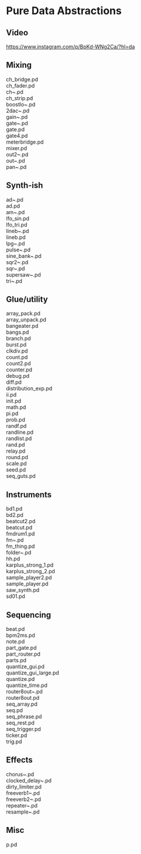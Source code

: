 # Pure Data Abstractions

## Video
https://www.instagram.com/p/BpKd-WNg2Ca/?hl=da

## Mixing
ch_bridge.pd  
ch_fader.pd  
ch~.pd  
ch_strip.pd  
boostlo~.pd  
2dac~.pd  
gain~.pd  
gate~.pd  
gate.pd  
gate4.pd  
meterbridge.pd  
mixer.pd  
out2~.pd  
out~.pd  
pan~.pd  

## Synth-ish
ad~.pd  
ad.pd  
am~.pd  
lfo_sin.pd  
lfo_tri.pd  
lineb~.pd  
lineb.pd  
lpg~.pd  
pulse~.pd  
sine_bank~.pd  
sqr2~.pd  
sqr~.pd  
supersaw~.pd  
tri~.pd  

## Glue/utility
array_pack.pd  
array_unpack.pd  
bangeater.pd  
bangs.pd  
branch.pd  
burst.pd  
clkdiv.pd  
count.pd  
count2.pd  
counter.pd  
debug.pd  
diff.pd  
distribution_exp.pd  
ii.pd  
init.pd  
math.pd  
pi.pd  
prob.pd  
randf.pd  
randline.pd  
randlist.pd  
rand.pd  
relay.pd  
round.pd  
scale.pd  
seed.pd  
seq_guts.pd  

## Instruments
bd1.pd  
bd2.pd  
beatcut2.pd  
beatcut.pd  
fmdrum1.pd  
fm~.pd  
fm_thing.pd  
folder~.pd  
hh.pd  
karplus_strong_1.pd  
karplus_strong_2.pd  
sample_player2.pd  
sample_player.pd  
saw_synth.pd  
sd01.pd  

## Sequencing
beat.pd  
bpm2ms.pd  
note.pd  
part_gate.pd  
part_router.pd  
parts.pd  
quantize_gui.pd  
quantize_gui_large.pd  
quantize.pd  
quantize_time.pd  
router8out~.pd  
router8out.pd  
seq_array.pd  
seq.pd  
seq_phrase.pd  
seq_rest.pd  
seq_trigger.pd  
ticker.pd  
trig.pd  

## Effects
chorus~.pd  
clocked_delay~.pd  
dirty_limiter.pd  
freeverb1~.pd  
freeverb2~.pd  
repeater~.pd  
resample~.pd  

## Misc
p.pd  

